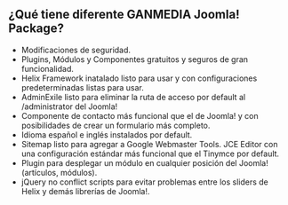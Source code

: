¿Qué tiene diferente GANMEDIA Joomla! Package?
---------------------
* Modificaciones de seguridad.
* Plugins, Módulos y Componentes gratuitos y seguros de gran funcionalidad.
* Helix Framework inatalado listo para usar y con configuraciones predeterminadas listas para usar.
* AdminExile listo para eliminar la ruta de acceso por default al /administrator del Joomla!
* Componente de contacto más funcional que el de Joomla! y con posibilidades de crear un formulario más completo.
* Idioma español e inglés instalados por default.
* Sitemap listo para agregar a Google Webmaster Tools.
JCE Editor con una configuración estándar más funcional que el Tinymce por default.
* Plugin para desplegar un módulo en cualquier posición del Joomla! (artículos, módulos).
* jQuery no conflict scripts para evitar problemas entre los sliders de Helix y demás librerías de Joomla!.
	
	